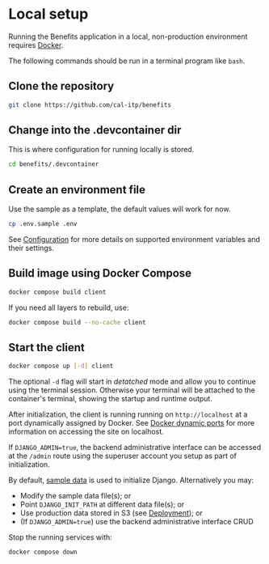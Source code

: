 # Local setup

Running the Benefits application in a local, non-production environment requires [Docker][docker].

The following commands should be run in a terminal program like `bash`.

## Clone the repository

```bash
git clone https://github.com/cal-itp/benefits
```

## Change into the .devcontainer dir

This is where configuration for running locally is stored.

```bash
cd benefits/.devcontainer
```

## Create an environment file

Use the sample as a template, the default values will work for now.

```bash
cp .env.sample .env
```

See [Configuration](../configuration) for more details on supported environment variables and their settings.

## Build image using Docker Compose

```bash
docker compose build client
```

If you need all layers to rebuild, use:

```bash
docker compose build --no-cache client
```

## Start the client

```bash
docker compose up [-d] client
```

The optional `-d` flag will start in _detatched_ mode and allow you to continue using the terminal session. Otherwise your
terminal will be attached to the container's terminal, showing the startup and runtime output.

After initialization, the client is running running on `http://localhost` at a port dynamically assigned by Docker. See
[Docker dynamic ports](../development/docker-dynamic-ports.md) for more information on accessing the site on localhost.

If `DJANGO_ADMIN=true`, the backend administrative interface can be accessed at the `/admin` route using the superuser account
you setup as part of initialization.

By default, [sample data][sample-data] is used to initialize Django. Alternatively you may:

* Modify the sample data file(s); or
* Point `DJANGO_INIT_PATH` at different data file(s); or
* Use production data stored in S3 (see [Deployment](../deployment)); or
* (If `DJANGO_ADMIN=true`) use the backend administrative interface CRUD

Stop the running services with:

```bash
docker compose down
```

[docker]: https://www.docker.com/products/docker-desktop
[sample-data]: https://github.com/cal-itp/benefits/tree/dev/fixtures

